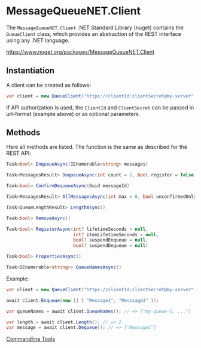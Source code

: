 # MessageQueueNET.Client

The `MessageQueueNET.Client` .NET Standard Library (nuget) contains the `QueueClient` class, which provides an abstraction of the REST interface using any .NET language.

https://www.nuget.org/packages/MessageQueueNET.Client

## Instantiation

A client can be created as follows:

```csharp
var client = new QueueClient("https://clientId:clientSecret@my-server", "my-queue-1");
```

If API authorization is used, the `ClientId` and `ClientSecret` can be passed in url-format (example above) or as optional parameters.

## Methods

Here all methods are listed. The function is the same as described for the REST API:

```csharp
Task<bool> EnqueueAsync(IEnumerable<string> messages)
```

```csharp
Task<MessagesResult> DequeueAsync(int count = 1, bool register = false)
```

```csharp
Task<bool> ConfirmDequeueAsync(Guid messageId)
```

```csharp
Task<MessagesResult> AllMessagesAsync(int max = 0, bool unconfirmedOnly = false)
```

```csharp
Task<QueueLengthResult> LengthAsync()
```

```csharp
Task<bool> RemoveAsync()
```

```csharp
Task<bool> RegisterAsync(int? lifetimeSeconds = null,
                         int? itemLifetimeSeconds = null,
                         bool? suspendEnqueue = null,
                         bool? suspendDequeue = null)
```

```csharp
Task<bool> PropertiesAsync()
```

```csharp
Task<IEnumerable<string>> QueueNamesAsync()
```

Example:

```csharp
var client = new QueueClient("https://clientId:clientSecret@my-server", "my-queue-1");

await client.Enqueue(new [] { "Message1", "Messsage2" });

var queueNames = await client.QueueNames(); // => ["my-queue-1, ..."]

var length = await client.Length(); // => 2
var message = await client.Dequeue(); // => ["Message1"]
```

[Commandline Tools](../console/tools_en.md)
